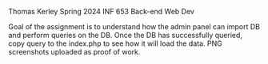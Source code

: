 Thomas Kerley
Spring 2024
INF 653 Back-end Web Dev

Goal of the assignment is to understand how the admin panel can import DB and perform queries on the DB.
Once the DB has successfully queried, copy query to the index.php to see how it will load the data.
PNG screenshots uploaded as proof of work.
